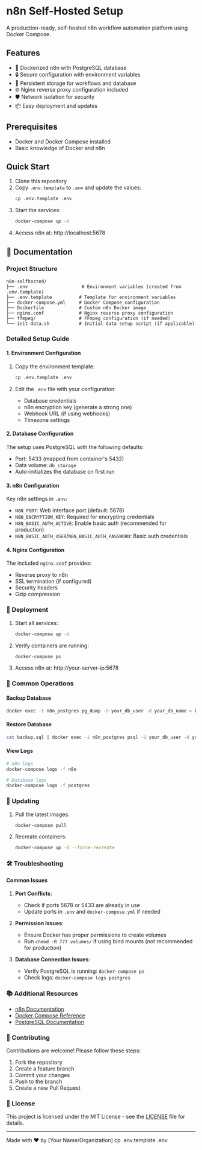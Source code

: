 # n8n Self-Hosted Setup

A production-ready, self-hosted n8n workflow automation platform using Docker Compose.

## Features

- 🐳 Dockerized n8n with PostgreSQL database
- 🔒 Secure configuration with environment variables
- 🔄 Persistent storage for workflows and database
- 🌐 Nginx reverse proxy configuration included
- 🛡️ Network isolation for security
- 📦 Easy deployment and updates

## Prerequisites

- Docker and Docker Compose installed
- Basic knowledge of Docker and n8n

## Quick Start

1. Clone this repository
2. Copy `.env.template` to `.env` and update the values:
   ```bash
   cp .env.template .env
   ```
3. Start the services:
   ```bash
   docker-compose up -d
   ```
4. Access n8n at: http://localhost:5678

## 📖 Documentation

### Project Structure

```
n8n-selfhosted/
├── .env                    # Environment variables (created from .env.template)
├── .env.template          # Template for environment variables
├── docker-compose.yml     # Docker Compose configuration
├── Dockerfile             # Custom n8n Docker image
├── nginx.conf             # Nginx reverse proxy configuration
├── ffmpeg/                # FFmpeg configuration (if needed)
└── init-data.sh           # Initial data setup script (if applicable)
```

### Detailed Setup Guide

#### 1. Environment Configuration

1. Copy the environment template:
   ```bash
   cp .env.template .env
   ```

2. Edit the `.env` file with your configuration:
   - Database credentials
   - n8n encryption key (generate a strong one)
   - Webhook URL (if using webhooks)
   - Timezone settings

#### 2. Database Configuration

The setup uses PostgreSQL with the following defaults:
- Port: 5433 (mapped from container's 5432)
- Data volume: `db_storage`
- Auto-initializes the database on first run

#### 3. n8n Configuration

Key n8n settings in `.env`:
- `N8N_PORT`: Web interface port (default: 5678)
- `N8N_ENCRYPTION_KEY`: Required for encrypting credentials
- `N8N_BASIC_AUTH_ACTIVE`: Enable basic auth (recommended for production)
- `N8N_BASIC_AUTH_USER`/`N8N_BASIC_AUTH_PASSWORD`: Basic auth credentials

#### 4. Nginx Configuration

The included `nginx.conf` provides:
- Reverse proxy to n8n
- SSL termination (if configured)
- Security headers
- Gzip compression

### 🚀 Deployment

1. Start all services:
   ```bash
   docker-compose up -d
   ```

2. Verify containers are running:
   ```bash
   docker-compose ps
   ```

3. Access n8n at: http://your-server-ip:5678

### 🔧 Common Operations

#### Backup Database
```bash
docker exec -t n8n_postgres pg_dump -U your_db_user -d your_db_name > backup.sql
```

#### Restore Database
```bash
cat backup.sql | docker exec -i n8n_postgres psql -U your_db_user -d your_db_name
```

#### View Logs
```bash
# n8n logs
docker-compose logs -f n8n

# Database logs
docker-compose logs -f postgres
```

### 🔄 Updating

1. Pull the latest images:
   ```bash
   docker-compose pull
   ```

2. Recreate containers:
   ```bash
   docker-compose up -d --force-recreate
   ```

### 🛠️ Troubleshooting

#### Common Issues

1. **Port Conflicts**:
   - Check if ports 5678 or 5433 are already in use
   - Update ports in `.env` and `docker-compose.yml` if needed

2. **Permission Issues**:
   - Ensure Docker has proper permissions to create volumes
   - Run `chmod -R 777 volumes/` if using bind mounts (not recommended for production)

3. **Database Connection Issues**:
   - Verify PostgreSQL is running: `docker-compose ps`
   - Check logs: `docker-compose logs postgres`

### 📚 Additional Resources

- [n8n Documentation](https://docs.n8n.io/)
- [Docker Compose Reference](https://docs.docker.com/compose/)
- [PostgreSQL Documentation](https://www.postgresql.org/docs/)

### 🤝 Contributing

Contributions are welcome! Please follow these steps:
1. Fork the repository
2. Create a feature branch
3. Commit your changes
4. Push to the branch
5. Create a new Pull Request

### 📄 License

This project is licensed under the MIT License - see the [LICENSE](LICENSE) file for details.

---

Made with ❤️ by [Your Name/Organization]
   cp .env.template .env